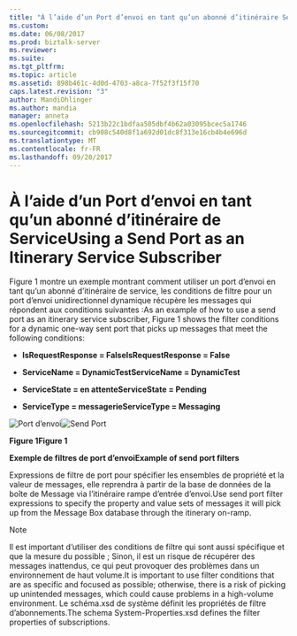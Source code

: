 ```yaml
---
title: "À l’aide d’un Port d’envoi en tant qu’un abonné d’itinéraire Service | Documents Microsoft"
ms.custom: 
ms.date: 06/08/2017
ms.prod: biztalk-server
ms.reviewer: 
ms.suite: 
ms.tgt_pltfrm: 
ms.topic: article
ms.assetid: 898b461c-4d0d-4703-a8ca-7f52f3f15f70
caps.latest.revision: "3"
author: MandiOhlinger
ms.author: mandia
manager: anneta
ms.openlocfilehash: 5213b22c1bdfaa505dbf4b62a03095bcec5a1746
ms.sourcegitcommit: cb908c540d8f1a692d01dc8f313e16cb4b4e696d
ms.translationtype: MT
ms.contentlocale: fr-FR
ms.lasthandoff: 09/20/2017
---
```

# <a name="using-a-send-port-as-an-itinerary-service-subscriber"></a><span data-ttu-id="44132-102">À l’aide d’un Port d’envoi en tant qu’un abonné d’itinéraire de Service</span><span class="sxs-lookup"><span data-stu-id="44132-102">Using a Send Port as an Itinerary Service Subscriber</span></span>
<span data-ttu-id="44132-103">Figure 1 montre un exemple montrant comment utiliser un port d’envoi en tant qu’un abonné d’itinéraire de service, les conditions de filtre pour un port d’envoi unidirectionnel dynamique récupère les messages qui répondent aux conditions suivantes :</span><span class="sxs-lookup"><span data-stu-id="44132-103">As an example of how to use a send port as an itinerary service subscriber, Figure 1 shows the filter conditions for a dynamic one-way sent port that picks up messages that meet the following conditions:</span></span>  
  
-   <span data-ttu-id="44132-104">**IsRequestResponse = False**</span><span class="sxs-lookup"><span data-stu-id="44132-104">**IsRequestResponse = False**</span></span>  
  
-   <span data-ttu-id="44132-105">**ServiceName = DynamicTest**</span><span class="sxs-lookup"><span data-stu-id="44132-105">**ServiceName = DynamicTest**</span></span>  
  
-   <span data-ttu-id="44132-106">**ServiceState = en attente**</span><span class="sxs-lookup"><span data-stu-id="44132-106">**ServiceState = Pending**</span></span>  
  
-   <span data-ttu-id="44132-107">**ServiceType = messagerie**</span><span class="sxs-lookup"><span data-stu-id="44132-107">**ServiceType = Messaging**</span></span>  
  
 <span data-ttu-id="44132-108">![Port d’envoi](../esb-toolkit/media/ch4-sendport.gif "chapitre 4-ports d’envoi")</span><span class="sxs-lookup"><span data-stu-id="44132-108">![Send Port](../esb-toolkit/media/ch4-sendport.gif "Ch4-SendPort")</span></span>  
  
 <span data-ttu-id="44132-109">**Figure 1**</span><span class="sxs-lookup"><span data-stu-id="44132-109">**Figure 1**</span></span>  
  
 <span data-ttu-id="44132-110">**Exemple de filtres de port d’envoi**</span><span class="sxs-lookup"><span data-stu-id="44132-110">**Example of send port filters**</span></span>  
  
 <span data-ttu-id="44132-111">Expressions de filtre de port pour spécifier les ensembles de propriété et la valeur de messages, elle reprendra à partir de la base de données de la boîte de Message via l’itinéraire rampe d’entrée d’envoi.</span><span class="sxs-lookup"><span data-stu-id="44132-111">Use send port filter expressions to specify the property and value sets of messages it will pick up from the Message Box database through the itinerary on-ramp.</span></span>  
  
> [!NOTE]
>  <span data-ttu-id="44132-112">Il est important d’utiliser des conditions de filtre qui sont aussi spécifique et que la mesure du possible ; Sinon, il est un risque de récupérer des messages inattendus, ce qui peut provoquer des problèmes dans un environnement de haut volume.</span><span class="sxs-lookup"><span data-stu-id="44132-112">It is important to use filter conditions that are as specific and focused as possible; otherwise, there is a risk of picking up unintended messages, which could cause problems in a high-volume environment.</span></span> <span data-ttu-id="44132-113">Le schéma.xsd de système définit les propriétés de filtre d’abonnements.</span><span class="sxs-lookup"><span data-stu-id="44132-113">The schema System-Properties.xsd defines the filter properties of subscriptions.</span></span>